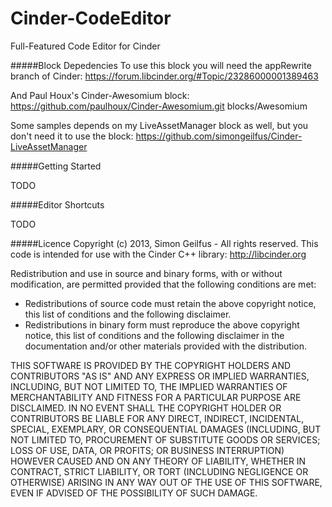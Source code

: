 Cinder-CodeEditor
================

Full-Featured Code Editor for Cinder

#####Block Depedencies
To use this block you will need the appRewrite branch of Cinder:
https://forum.libcinder.org/#Topic/23286000001389463

And Paul Houx's Cinder-Awesomium block:
https://github.com/paulhoux/Cinder-Awesomium.git blocks/Awesomium

Some samples depends on my LiveAssetManager block as well, but you don't need it to use the block:
https://github.com/simongeilfus/Cinder-LiveAssetManager

#####Getting Started

TODO

#####Editor Shortcuts

TODO

#####Licence
Copyright (c) 2013, Simon Geilfus - All rights reserved.
This code is intended for use with the Cinder C++ library: http://libcinder.org

Redistribution and use in source and binary forms, with or without modification, are permitted provided that
the following conditions are met:

* Redistributions of source code must retain the above copyright notice, this list of conditions and the following disclaimer.
* Redistributions in binary form must reproduce the above copyright notice, this list of conditions and	the following disclaimer in the documentation and/or other materials provided with the distribution.

THIS SOFTWARE IS PROVIDED BY THE COPYRIGHT HOLDERS AND CONTRIBUTORS "AS IS" AND ANY EXPRESS OR IMPLIED WARRANTIES, INCLUDING, BUT NOT LIMITED TO, THE IMPLIED WARRANTIES OF MERCHANTABILITY AND FITNESS FOR A PARTICULAR PURPOSE ARE DISCLAIMED. IN NO EVENT SHALL THE COPYRIGHT HOLDER OR CONTRIBUTORS BE LIABLE FOR ANY DIRECT, INDIRECT, INCIDENTAL, SPECIAL, EXEMPLARY, OR CONSEQUENTIAL DAMAGES (INCLUDING, BUT NOT LIMITED TO, PROCUREMENT OF SUBSTITUTE GOODS OR SERVICES; LOSS OF USE, DATA, OR PROFITS; OR BUSINESS INTERRUPTION) HOWEVER CAUSED AND ON ANY THEORY OF LIABILITY, WHETHER IN CONTRACT, STRICT LIABILITY, OR TORT (INCLUDING
NEGLIGENCE OR OTHERWISE) ARISING IN ANY WAY OUT OF THE USE OF THIS SOFTWARE, EVEN IF ADVISED OF THE POSSIBILITY OF SUCH DAMAGE.
